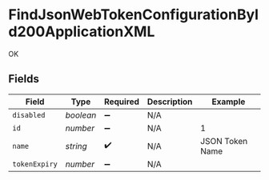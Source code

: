 # FindJsonWebTokenConfigurationById200ApplicationXML

OK


## Fields

| Field              | Type               | Required           | Description        | Example            |
| ------------------ | ------------------ | ------------------ | ------------------ | ------------------ |
| `disabled`         | *boolean*          | :heavy_minus_sign: | N/A                |                    |
| `id`               | *number*           | :heavy_minus_sign: | N/A                | 1                  |
| `name`             | *string*           | :heavy_check_mark: | N/A                | JSON Token Name    |
| `tokenExpiry`      | *number*           | :heavy_minus_sign: | N/A                |                    |